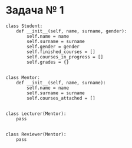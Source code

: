 # Задача № 1

    class Student:
        def __init__(self, name, surname, gender):
            self.name = name
            self.surname = surname
            self.gender = gender
            self.finished_courses = []
            self.courses_in_progress = []
            self.grades = {}


    class Mentor:
        def __init__(self, name, surname):
            self.name = name
            self.surname = surname
            self.courses_attached = []


    class Lecturer(Mentor):
        pass


    class Reviewer(Mentor):
        pass








